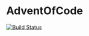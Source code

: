 # AdventOfCode

[![Build Status](https://github.com/jakewilliami/AdventOfCode.jl/actions/workflows/CI.yml/badge.svg?branch=master)](https://github.com/jakewilliami/AdventOfCode.jl/actions/workflows/CI.yml?query=branch%3Amaster)
